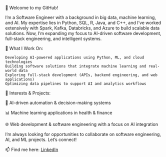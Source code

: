 👋 Welcome to my GitHub!

I’m a Software Engineer with a background in big data, machine learning, and AI. My expertise lies in Python, SQL, R, Java, and C++, and I’ve worked extensively with Spark, Kafka, Databricks, and Azure to build scalable data solutions. Now, I’m expanding my focus to AI-driven software development, full-stack engineering, and intelligent systems.

🔹 What I Work On:

    Developing AI-powered applications using Python, ML, and cloud technologies
    Building software solutions that integrate machine learning and real-world data
    Exploring full-stack development (APIs, backend engineering, and web applications)
    Optimizing data pipelines to support AI and analytics workflows

🔹 Interests & Projects:

🚀 AI-driven automation & decision-making systems

📊 Machine learning applications in health & finance

🌐 Web development & software engineering with a focus on AI integration

I’m always looking for opportunities to collaborate on software engineering, AI, and ML projects. Let’s connect!

📫 Find me here: [LinkedIn](https://www.linkedin.com/in/bridgetbangert)
